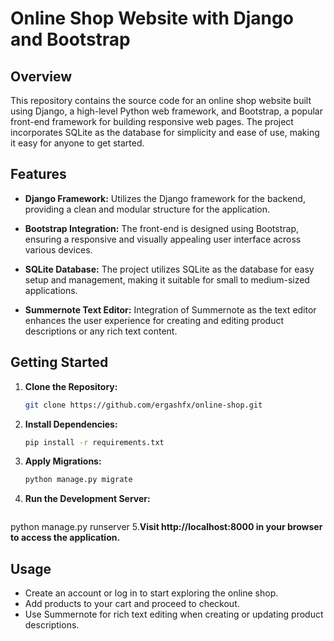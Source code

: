 # Online Shop Website with Django and Bootstrap

## Overview

This repository contains the source code for an online shop website built using Django, a high-level Python web framework, and Bootstrap, a popular front-end framework for building responsive web pages. The project incorporates SQLite as the database for simplicity and ease of use, making it easy for anyone to get started.

## Features

- **Django Framework:** Utilizes the Django framework for the backend, providing a clean and modular structure for the application.
  
- **Bootstrap Integration:** The front-end is designed using Bootstrap, ensuring a responsive and visually appealing user interface across various devices.

- **SQLite Database:** The project utilizes SQLite as the database for easy setup and management, making it suitable for small to medium-sized applications.

- **Summernote Text Editor:** Integration of Summernote as the text editor enhances the user experience for creating and editing product descriptions or any rich text content.

## Getting Started

1. **Clone the Repository:**
   ```bash
   git clone https://github.com/ergashfx/online-shop.git

2. **Install Dependencies:**
   ```bash
   pip install -r requirements.txt
3. **Apply Migrations:**
   ```bash
   python manage.py migrate
4. **Run the Development Server:**
   ```bash
  python manage.py runserver
5.**Visit http://localhost:8000 in your browser to access the application.**

## Usage
- Create an account or log in to start exploring the online shop.
- Add products to your cart and proceed to checkout.
- Use Summernote for rich text editing when creating or updating product descriptions.
